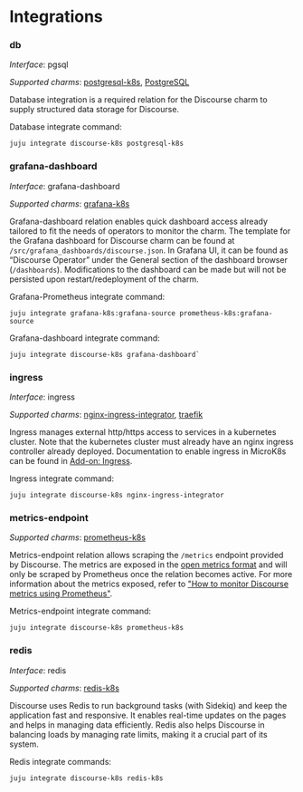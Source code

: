 # Integrations

<!-- vale Canonical.007-Headings-sentence-case = NO -->
<!-- The headings are relation endpoints, makes sense they are lowercase as in metadata.yaml-->
### db

_Interface_: pgsql

_Supported charms_: [postgresql-k8s](https://charmhub.io/postgresql-k8s),
[PostgreSQL](https://charmhub.io/postgresql)

Database integration is a required relation for the Discourse charm to supply
structured data storage for Discourse.

Database integrate command: 
```
juju integrate discourse-k8s postgresql-k8s
```

### grafana-dashboard

_Interface_: grafana-dashboard

_Supported charms_: [grafana-k8s](https://charmhub.io/grafana-k8s)

Grafana-dashboard relation enables quick dashboard access already tailored to
fit the needs of operators to monitor the charm. The template for the Grafana
dashboard for Discourse charm can be found at `/src/grafana_dashboards/discourse.json`.
In Grafana UI, it can be found as “Discourse Operator” under the General section of the dashboard browser
(`/dashboards`). Modifications to the dashboard can be made but will not be
persisted upon restart/redeployment of the charm.

Grafana-Prometheus integrate command:
```
juju integrate grafana-k8s:grafana-source prometheus-k8s:grafana-source
```
Grafana-dashboard integrate command:
```
juju integrate discourse-k8s grafana-dashboard`
```

### ingress

_Interface_: ingress

_Supported charms_: [nginx-ingress-integrator](https://charmhub.io/nginx-ingress-integrator),
[traefik](https://charmhub.io/traefik-k8s)

Ingress manages external http/https access to services in a kubernetes cluster.
Note that the kubernetes cluster must already have an nginx ingress controller
already deployed. Documentation to enable ingress in MicroK8s can be found in
[Add-on: Ingress](https://microk8s.io/docs/addon-ingress).

Ingress integrate command: 
```
juju integrate discourse-k8s nginx-ingress-integrator
```

### metrics-endpoint
<!-- vale Canonical.000-US-spellcheck = NO -->
<!-- prometheus_scrape is the name of the interface>
_Interface_: [prometheus_scrape](https://charmhub.io/interfaces/prometheus_scrape)
<!-- vale Canonical.000-US-spellcheck = YES -->

_Supported charms_: [prometheus-k8s](https://charmhub.io/prometheus-k8s)

Metrics-endpoint relation allows scraping the `/metrics` endpoint provided by Discourse.
The metrics are exposed in the [open metrics format](https://github.com/OpenObservability/OpenMetrics/blob/main/specification/OpenMetrics.md#data-model) and will only be scraped by Prometheus once the
relation becomes active. For more information about the metrics exposed, refer to ["How to monitor Discourse metrics using Prometheus"](https://meta.discourse.org/t/discourse-prometheus/72666).

Metrics-endpoint integrate command: 
```
juju integrate discourse-k8s prometheus-k8s
```

### redis
<!-- vale Canonical.007-Headings-sentence-case = YES -->

_Interface_: redis  

_Supported charms_: [redis-k8s](https://charmhub.io/redis-k8s)

Discourse uses Redis to run background tasks (with Sidekiq) and keep the application fast and responsive. It enables real-time updates on the pages and helps in managing data efficiently. Redis also helps Discourse in balancing loads by managing rate limits, making it a crucial part of its system.

Redis integrate commands: 
```
juju integrate discourse-k8s redis-k8s
```
